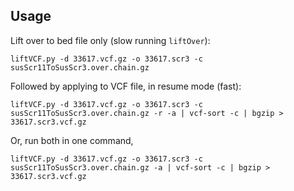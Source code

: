 ## Usage

Lift over to bed file only (slow running `liftOver`):

```
liftVCF.py -d 33617.vcf.gz -o 33617.scr3 -c susScr11ToSusScr3.over.chain.gz
```

Followed by applying to VCF file, in resume mode (fast):

```
liftVCF.py -d 33617.vcf.gz -o 33617.scr3 -c susScr11ToSusScr3.over.chain.gz -r -a | vcf-sort -c | bgzip > 33617.scr3.vcf.gz
```

Or, run both in one command,

```
liftVCF.py -d 33617.vcf.gz -o 33617.scr3 -c susScr11ToSusScr3.over.chain.gz -a | vcf-sort -c | bgzip > 33617.scr3.vcf.gz
```
